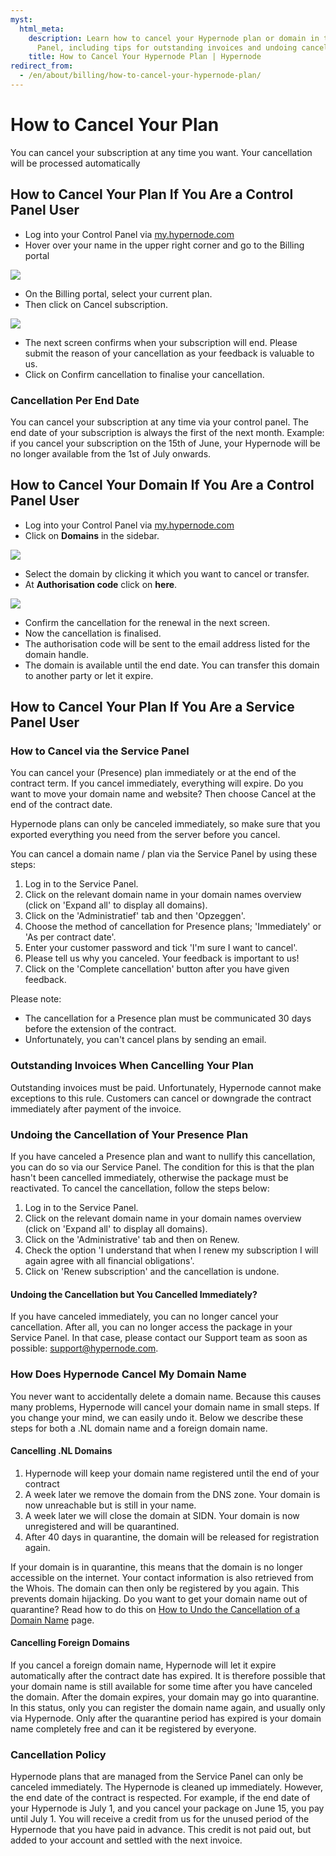 ```yaml
---
myst:
  html_meta:
    description: Learn how to cancel your Hypernode plan or domain in the Control
      Panel, including tips for outstanding invoices and undoing cancellations.
    title: How to Cancel Your Hypernode Plan | Hypernode
redirect_from:
  - /en/about/billing/how-to-cancel-your-hypernode-plan/
---
```


<!-- source: https://support.hypernode.com/en/about/billing/how-to-cancel-your-hypernode-plan/ -->

# How to Cancel Your Plan

You can cancel your subscription at any time you want. Your cancellation will be processed automatically

## How to Cancel Your Plan If You Are a Control Panel User

- Log into your Control Panel via [my.hypernode.com](http://my.hypernode.com)
- Hover over your name in the upper right corner and go to the Billing portal

![](_res/6NwyUzGXOzfpv38Tv572P38BUVR-Fk4nnQ.png)

- On the Billing portal, select your current plan.
- Then click on Cancel subscription.

![](_res/_m2Tv_dKF0Q884I06cNjymK0XM8wvshksw.png)

- The next screen confirms when your subscription will end. Please submit the reason of your cancellation as your feedback is valuable to us.
- Click on Confirm cancellation to finalise your cancellation.

### Cancellation Per End Date

You can cancel your subscription at any time via your control panel. The end date of your subscription is always the first of the next month. Example: if you cancel your subscription on the 15th of June, your Hypernode will be no longer available from the 1st of July onwards.

## How to Cancel Your Domain If You Are a Control Panel User

- Log into your Control Panel via [my.hypernode.com](http://my.hypernode.com/)
- Click on **Domains** in the sidebar.

![](_res/J2LXr0iR8Fg8wtsuwv9-NzosfF82clh05A.png)

- Select the domain by clicking it which you want to cancel or transfer.
- At **Authorisation code** click on **here**.

![](_res/wg0rB2wf96--Cj5X1MZ4p-CHVCwhkY3e2A.png)

- Confirm the cancellation for the renewal in the next screen.
- Now the cancellation is finalised.
- The authorisation code will be sent to the email address listed for the domain handle.
- The domain is available until the end date. You can transfer this domain to another party or let it expire.

## How to Cancel Your Plan If You Are a Service Panel User

### How to Cancel via the Service Panel

You can cancel your (Presence) plan immediately or at the end of the contract term. If you cancel immediately, everything will expire. Do you want to move your domain name and website? Then choose Cancel at the end of the contract date.

Hypernode plans can only be canceled immediately, so make sure that you exported everything you need from the server before you cancel.

You can cancel a domain name / plan via the Service Panel by using these steps:

1. Log in to the Service Panel.
1. Click on the relevant domain name in your domain names overview (click on 'Expand all' to display all domains).
1. Click on the 'Administratief' tab and then 'Opzeggen'.
1. Choose the method of cancellation for Presence plans; 'Immediately' or 'As per contract date'.
1. Enter your customer password and tick 'I'm sure I want to cancel'.
1. Please tell us why you canceled. Your feedback is important to us!
1. Click on the 'Complete cancellation' button after you have given feedback.

Please note:

- The cancellation for a Presence plan must be communicated 30 days before the extension of the contract.
- Unfortunately, you can't cancel plans by sending an email.

### Outstanding Invoices When Cancelling Your Plan

Outstanding invoices must be paid. Unfortunately, Hypernode cannot make exceptions to this rule. Customers can cancel or downgrade the contract immediately after payment of the invoice.

### Undoing the Cancellation of Your Presence Plan

If you have canceled a Presence plan and want to nullify this cancellation, you can do so via our Service Panel. The condition for this is that the plan hasn't been cancelled immediately, otherwise the package must be reactivated. To cancel the cancellation, follow the steps below:

1. Log in to the Service Panel.
1. Click on the relevant domain name in your domain names overview (click on 'Expand all' to display all domains).
1. Click on the 'Administrative' tab and then on Renew.
1. Check the option 'I understand that when I renew my subscription I will again agree with all financial obligations'.
1. Click on 'Renew subscription' and the cancellation is undone.

#### Undoing the Cancellation but You Cancelled Immediately?

If you have canceled immediately, you can no longer cancel your cancellation. After all, you can no longer access the package in your Service Panel. In that case, please contact our Support team as soon as possible: [support@hypernode.com](mailto:support@hypernode.com).

### How Does Hypernode Cancel My Domain Name

You never want to accidentally delete a domain name. Because this causes many problems, Hypernode will cancel your domain name in small steps. If you change your mind, we can easily undo it. Below we describe these steps for both a .NL domain name and a foreign domain name.

#### Cancelling .NL Domains

1. Hypernode will keep your domain name registered until the end of your contract
1. A week later we remove the domain from the DNS zone. Your domain is now unreachable but is still in your name.
1. A week later we will close the domain at SIDN. Your domain is now unregistered and will be quarantined.
1. After 40 days in quarantine, the domain will be released for registration again.

If your domain is in quarantine, this means that the domain is no longer accessible on the internet. Your contact information is also retrieved from the Whois. The domain can then only be registered by you again. This prevents domain hijacking. Do you want to get your domain name out of quarantine? Read how to do this on [How to Undo the Cancellation of a Domain Name](../../services/domain-procedures/how-to-undo-the-cancellation-of-a-domain-name.md) page.

#### Cancelling Foreign Domains

If you cancel a foreign domain name, Hypernode will let it expire automatically after the contract date has expired. It is therefore possible that your domain name is still available for some time after you have canceled the domain. After the domain expires, your domain may go into quarantine. In this status, only you can register the domain name again, and usually only via Hypernode. Only after the quarantine period has expired is your domain name completely free and can it be registered by everyone.

### Cancellation Policy

Hypernode plans that are managed from the Service Panel can only be canceled immediately. The Hypernode is cleaned up immediately. However, the end date of the contract is respected. For example, if the end date of your Hypernode is July 1, and you cancel your package on June 15, you pay until July 1. You will receive a credit from us for the unused period of the Hypernode that you have paid in advance. This credit is not paid out, but added to your account and settled with the next invoice.
